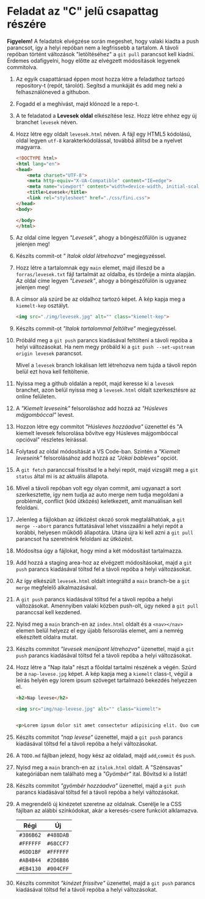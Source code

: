 # Feladat az "C" jelű csapattag részére

**Figyelem!** A feladatok elvégzése során megeshet, hogy valaki kiadta a push parancsot, így a helyi repóban nem a legfrissebb a tartalom. A távoli repóban történt változások "letöltéséhez" a `git pull` parancsot kell kiadni. Érdemes odafigyelni, hogy előtte az elvégzett  módosítások legyenek commitolva.

1. Az egyik csapattársad éppen most hozza létre a feladathoz tartozó repository-t (repót, tárolót). Segítsd a munkáját és add meg neki a felhasználóneved a githubon.

1. Fogadd el a meghívást, majd klónozd le a repo-t.

1. A te feladatod a **Levesek oldal** elkészítése lesz. Hozz létre ehhez egy új branchet `levesek` néven.

1. Hozz létre egy oldalt `levesek.html` néven. A fájl egy HTML5 kódolású, oldal legyen `utf-8` karakterkódolással, továbbá állítsd be a nyelvet magyarra.


    ```html
    <!DOCTYPE html>
    <html lang="en">
    <head>
        <meta charset="UTF-8">
        <meta http-equiv="X-UA-Compatible" content="IE=edge">
        <meta name="viewport" content="width=device-width, initial-scale=1.0">
        <title>Levesek</title>
        <link rel="stylesheet" href="./css/fini.css">
    </head>
    <body>

    </body>
    </html>
    ```

1. Az oldal címe legyen *"Levesek"*, ahogy a böngészőfülön is ugyanez jelenjen meg!

1. Készíts commit-ot *" Italok oldal létrehozva"* megjegyzéssel.

1. Hozz létre a tartalomnak egy `main` elemet, majd illeszd be a `forras/levesek.txt` fájl tartalmát az oldalba, és tördelje a minta alapján. Az oldal címe legyen *"Levesek"*, ahogy a böngészőfülön is ugyanez jelenjen meg!

1. A címsor alá szúrd be az oldalhoz tartozó képet. A kép kapja meg a `kiemelt-kep` osztályt.

    ```html
    <img src="./img/levesek.jpg" alt="" class="kiemelt-kep">
    ```

1. Készíts commit-ot *"Italok tartalommal feltöltve"* megjegyzéssel.

1. Próbáld meg a `git push` parancs kiadásával feltölteni a távoli repóba a helyi változásokat. Ha nem megy próbáld ki a `git push --set-upstream origin levesek` parancsot.

    Mivel a `levesek` branch lokálisan lett létrehozva nem tujda a távoli repón belül ezt hova kell feltöltenie.

1. Nyissa meg a github oldalán a repót, majd keresse ki a `levesek` branchet, azon belül nyissa meg a `levesek.html` oldalt szerkesztésre az online felületen.

1. A *"Kiemelt leveseink"* felsoroláshoz add hozzá az *"Húsleves májgombóccal"* levest.

1. Hozzon létre egy commitot *"Húsleves hozzáadva"* üzenettel és "A kiemelt levesek felsorolása bővítve egy Húsleves májgombóccal opcióval" részletes leírással.

1. Folytasd az oldal módosítását a VS Code-ban. Szintén a *"Kiemelt leveseink"* felsorolásához add hozzá az *"Jókai bableves"* opciót.

1. A `git fetch` paranccsal frissítsd le a helyi repót, majd vizsgált meg a `git status` által mi is az aktuális állapota.

1. Mivel a távoli repóban volt egy olyan commit, ami ugyanazt a sort szerkesztette, így nem tudja az auto merge nem tudja megoldani a problémát, conflict (kód ütközés) keletkezett, amit manuálisan kell feloldani.

1. Jelenleg a fájlokban az ütközést okozó sorok megtalálhatóak, a `git merge --abort` parancs futtatásával lehet visszaállni a helyi repót a korábbi, helyesen működő állapotára. Utána újra ki kell azni a `git pull` parancsot ha szeretnénk feloldani az ütközést.

1. Módosítsa úgy a fájlokat, hogy mind a két módosítást tartalmazza.

1. Add hozzá a staging area-hoz az elvégzett módosításokat, majd a `git push` parancs kiadásával töltsd fel a távoli repóba a helyi változásokat.

1. Az így elkészült `levesek.html` oldalt integráltd a `main` branch-be a `git merge` megfelelő alkalmazásával.

1. A `git push` parancs kiadásával töltsd fel a távoli repóba a helyi változásokat. Amennyiben valaki közben push-olt, úgy neked a `git pull` paranccsal kell kezdened.

1. Nyisd meg a `main` branch-en az `index.html` oldalt és a `<nav></nav>` elemen belül helyezz el egy újabb felsorolás elemet, ami a nemrég elkészített oldalra mutat.

1. Készíts commitot *"levesek menüpont létrehozva"* üzenettel, majd a `git push` parancs kiadásával töltsd fel a távoli repóba a helyi változásokat.

1. Hozz létre a "Nap itala" részt a főoldal tartalmi részének a végén. Szúrd be a `nap-levese.jpg` képet. A kép kapja meg a `kiemelt` class-t, végül a leírás helyén egy lorem ipsum szöveget tartalmazó bekezdés helyezzen el.

    ```html
    <h2>Nap levese</h2>

    <img src="img/nap-levese.jpg" alt="" class="kiemelt">


    <p>Lorem ipsum dolor sit amet consectetur adipisicing elit. Quo cumque neque illo nam voluptatem quis, aperiam, alias saepe fugiat debitis, quod molestias at vero consequatur. Voluptatum, corporis porro. Facere, animi?</p>
    ```

1. Készíts commitot *"nap levese"* üzenettel, majd a `git push` parancs kiadásával töltsd fel a távoli repóba a helyi változásokat.

1. A `TODO.md` fájlban jelezd, hogy kész az oldalad, majd `add`,`commit` és `push`.

1. Nyisd meg a `main` branch-en az `italok.html` oldalt. A "Szénsavas" kategóriában nem található meg a *"Gyömbér"* ital. Bővítsd ki a listát!

1. Készíts commitot *"gyömbér hozzáadva"* üzenettel, majd a `git push` parancs kiadásával töltsd fel a távoli repóba a helyi változásokat.

1. A megrendelő új kinézetet szeretne az oldalnak. Cserélje le a CSS fájlban az alábbi színkódokat, akár a keresés-csere funkciót alklamazva.

    |   Régi    |    Új     |
    |-----------|-----------|
    | `#386B62` | `#488DAB` |
    | `#FFFFFF` | `#68CCF7` |
    | `#6DD1BF` | `#FFFFFF` |
    | `#AB4B44` | `#2D6B86` |
    | `#EB4130` | `#004CFF` |

1. Készíts commitot *"kinézet frissítve"* üzenettel, majd a `git push` parancs kiadásával töltsd fel a távoli repóba a helyi változásokat.
